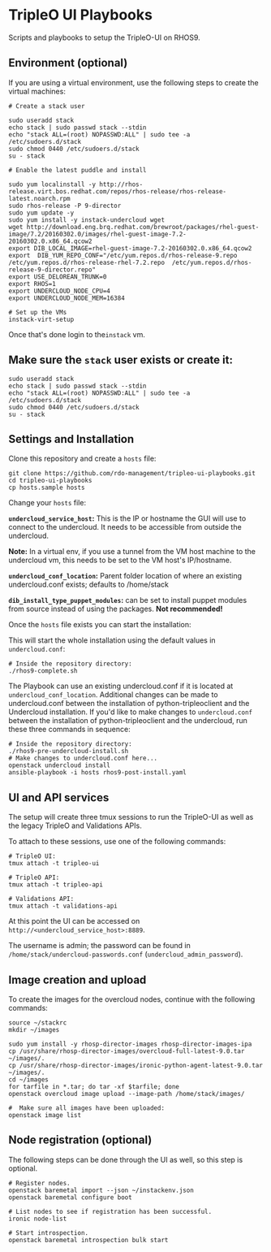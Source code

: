 # TripleO UI Playbooks

Scripts and playbooks to setup the TripleO-UI on RHOS9.


## Environment (optional)

If you are using a virtual environment, use the following steps to create the virtual machines:

```
# Create a stack user

sudo useradd stack
echo stack | sudo passwd stack --stdin
echo "stack ALL=(root) NOPASSWD:ALL" | sudo tee -a /etc/sudoers.d/stack
sudo chmod 0440 /etc/sudoers.d/stack
su - stack

# Enable the latest puddle and install

sudo yum localinstall -y http://rhos-release.virt.bos.redhat.com/repos/rhos-release/rhos-release-latest.noarch.rpm
sudo rhos-release -P 9-director
sudo yum update -y
sudo yum install -y instack-undercloud wget
wget http://download.eng.brq.redhat.com/brewroot/packages/rhel-guest-image/7.2/20160302.0/images/rhel-guest-image-7.2-20160302.0.x86_64.qcow2
export DIB_LOCAL_IMAGE=rhel-guest-image-7.2-20160302.0.x86_64.qcow2
export  DIB_YUM_REPO_CONF="/etc/yum.repos.d/rhos-release-9.repo  /etc/yum.repos.d/rhos-release-rhel-7.2.repo  /etc/yum.repos.d/rhos-release-9-director.repo"
export USE_DELOREAN_TRUNK=0
export RHOS=1
export UNDERCLOUD_NODE_CPU=4
export UNDERCLOUD_NODE_MEM=16384

# Set up the VMs
instack-virt-setup
```

Once that's done login to the`instack` vm.


## Make sure the `stack` user exists or create it:

```
sudo useradd stack
echo stack | sudo passwd stack --stdin
echo "stack ALL=(root) NOPASSWD:ALL" | sudo tee -a /etc/sudoers.d/stack
sudo chmod 0440 /etc/sudoers.d/stack
su - stack
```

## Settings and Installation

Clone this repository and create a `hosts` file:

```
git clone https://github.com/rdo-management/tripleo-ui-playbooks.git
cd tripleo-ui-playbooks
cp hosts.sample hosts
```

Change your `hosts` file:

**`undercloud_service_host`:** This is the IP or hostname the GUI will use to connect to the undercloud. It needs to be accessible from outside the undercloud.

**Note:** In a virtual env, if you use a tunnel from the VM host machine to the undercloud vm, this needs to be set to the VM host's IP/hostname.

**`undercloud_conf_location`:** Parent folder location of where an existing undercloud.conf exists; defaults to /home/stack


**`dib_install_type_puppet_modules`:** can be set to install puppet modules from source instead of using the packages. **Not recommended!**

Once the `hosts` file exists you can start the installation:

This will start the whole installation using the default values in `undercloud.conf`:

```
# Inside the repository directory:
./rhos9-complete.sh
```

The Playbook can use an existing undercloud.conf if it is located at `undercloud_conf_location`.  Additional changes can be made to undercloud.conf between the installation of python-tripleoclient and the Undercloud installation.  If you'd like to make changes to `undercloud.conf` between the installation of python-tripleoclient and the undercloud, run these three commands in sequence:

```
# Inside the repository directory:
./rhos9-pre-undercloud-install.sh
# Make changes to undercloud.conf here...
openstack undercloud install
ansible-playbook -i hosts rhos9-post-install.yaml
```


## UI and API services

The setup will create three tmux sessions to run the TripleO-UI as well as the legacy TripleO and Validations APIs.

To attach to these sessions, use one of the following commands:

```
# TripleO UI:
tmux attach -t tripleo-ui

# TripleO API:
tmux attach -t tripleo-api

# Validations API:
tmux attach -t validations-api
```

At this point the UI can be accessed on `http://<undercloud_service_host>:8889`. 

The username is admin; the password can be found in `/home/stack/undercloud-passwords.conf` (`undercloud_admin_password`).


## Image creation and upload

To create the images for the overcloud nodes, continue with the following commands:

```
source ~/stackrc
mkdir ~/images

sudo yum install -y rhosp-director-images rhosp-director-images-ipa
cp /usr/share/rhosp-director-images/overcloud-full-latest-9.0.tar ~/images/.
cp /usr/share/rhosp-director-images/ironic-python-agent-latest-9.0.tar ~/images/.
cd ~/images
for tarfile in *.tar; do tar -xf $tarfile; done
openstack overcloud image upload --image-path /home/stack/images/

#  Make sure all images have been uploaded:
openstack image list
```

## Node registration (optional)

The following steps can be done through the UI as well, so this step is optional.

```
# Register nodes.
openstack baremetal import --json ~/instackenv.json
openstack baremetal configure boot

# List nodes to see if registration has been successful.
ironic node-list

# Start introspection.
openstack baremetal introspection bulk start
```

